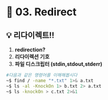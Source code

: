 # 🌈 03. Redirect
## 💡 리다이렉트!!
1. **redirection?**
2. **리다이렉션 기호**
3. **파일 디스크립터 (stdin,stdout,stderr)**
```bash
#다음과 같은 명령어를 이해해봅시다
~$ find / -name "*.txt" 1>& a.txt
~$ ls -al -KnockOn 1> b.txt 2> a.txt
~$ ls -knockOn > c.txt 2>&1
```